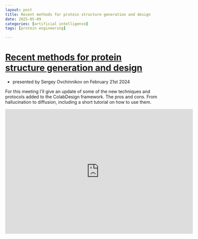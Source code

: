 ```yaml
---
layout: post
title: Recent methods for protein structure generation and design  
date: 2025-05-09
categories: [artificial intelligence]
tags: [protein engineering]

---
```


# [Recent methods for protein structure generation and design](https://www.youtube.com/watch?v=smjYJSudwr0)

* presented by Sergey Ovchinnikov on February 21st 2024

For this meeting I'll give an update of some of the new techniques and protocols added to the ColabDesign framework. The pros and cons. From hallucination to diffusion, including a short tutorial on how to use them.

<iframe width="600" height="400" src="https://www.youtube.com/embed/smjYJSudwr0?si=03oWPSgRoc3P3nCg" title="YouTube video player" frameborder="0" allow="accelerometer; autoplay; clipboard-write; encrypted-media; gyroscope; picture-in-picture; web-share" referrerpolicy="strict-origin-when-cross-origin" allowfullscreen></iframe>